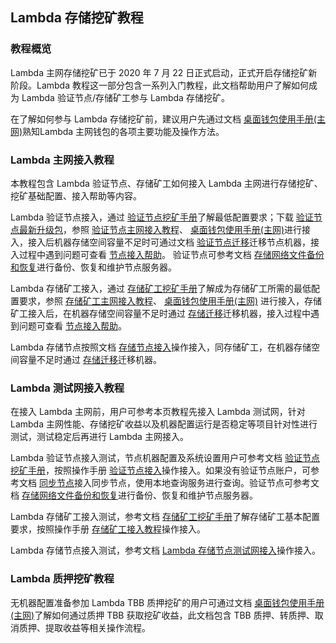 ## Lambda 存储挖矿教程 

### 教程概览 

Lambda 主网存储挖矿已于 2020 年 7 月 22 日正式启动，正式开启存储挖矿新阶段。Lambda 教程这一部分包含一系列入门教程，此文档帮助用户了解如何成为 Lambda 验证节点/存储矿工参与 Lambda 存储挖矿。 

在了解如何参与 Lambda 存储挖矿前，建议用户先通过文档 [桌面钱包使用手册(主网)](http://docs.lambdastorage.com/Lambda-Wallet-Guide/)熟知Lambda 主网钱包的各项主要功能及操作方法。 

### Lambda 主网接入教程 

本教程包含 Lambda 验证节点、存储矿工如何接入 Lambda 主网进行存储挖矿、挖矿基础配置、接入帮助等内容。 

Lambda 验证节点接入，通过 [验证节点挖矿手册](http://docs.lambdastorage.com/Lambda-Validator-Mining/)了解最低配置要求；下载 [验证节点最新升级包](http://docs.lambdastorage.com/version/MainnetLatest/)，参照 [验证节点主网接入教程](http://docs.lambdastorage.com/Mainnet-Validator-Guide/)、 [桌面钱包使用手册(主网)](http://docs.lambdastorage.com/Lambda-Wallet-Guide/)进行接入，接入后机器存储空间容量不足时可通过文档 [验证节点迁移](http://docs.lambdastorage.com/Lambda-Validator-Migration/)迁移节点机器，接入过程中遇到问题可查看 [节点接入帮助](http://docs.lambdastorage.com/FAQ/)。 验证节点可参考文档 [存储网络文件备份和恢复](http://docs.lambdastorage.com/StorageFile-Backup/)进行备份、恢复和维护节点服务器。

Lambda 存储矿工接入，通过 [存储矿工挖矿手册](http://docs.lambdastorage.com/Lambda-Store-and-Mining/)了解成为存储矿工所需的最低配置要求，参照 [存储矿工主网接入教程](http://docs.lambdastorage.com/Mainnet-Miner-Guide/)、 [桌面钱包使用手册(主网)](http://docs.lambdastorage.com/Lambda-Wallet-Guide/) 进行接入，存储矿工接入后，在机器存储空间容量不足时通过 [存储迁移](http://docs.lambdastorage.com/Lambda-Store-Migration/)迁移机器，接入过程中遇到问题可查看 [节点接入帮助](http://docs.lambdastorage.com/FAQ/)。 

Lambda 存储节点按照文档 [存储节点接入](http://docs.lambdastorage.com/Mainnet-Storagenode-Configure/)操作接入，同存储矿工，在机器存储空间容量不足时通过 [存储迁移](http://docs.lambdastorage.com/Lambda-Store-Migration/)迁移机器。 

### Lambda 测试网接入教程 

在接入 Lambda 主网前，用户可参考本页教程先接入 Lambda 测试网，针对 Lambda 主网性能、存储挖矿收益以及机器配置运行是否稳定等项目针对性进行测试，测试稳定后再进行 Lambda 主网接入。 

Lambda 验证节点接入测试，节点机器配置及系统设置用户可参考文档 [验证节点挖矿手册](http://docs.lambdastorage.com/Lambda-Validator-Mining/)，按照操作手册 [验证节点接入](http://docs.lambdastorage.com/Testnet-Validator-Guide/)操作接入。如果没有验证节点账户，可参考文档 [同步节点](http://docs.lambdastorage.com/Testnet-Sync-Node/)接入同步节点，使用本地查询服务进行查询。验证节点可参考文档 [存储网络文件备份和恢复](http://docs.lambdastorage.com/StorageFile-Backup/)进行备份、恢复和维护节点服务器。 

Lambda 存储矿工接入测试，参考文档 [存储矿工挖矿手册](http://docs.lambdastorage.com/Lambda-Store-and-Mining-Testnet/)了解存储矿工基本配置要求，按照操作手册 [存储矿工接入教程](http://docs.lambdastorage.com/Testnet-Miner-Guide/)操作接入。 

Lambda 存储节点接入测试，参考文档 [Lambda 存储节点测试网接入](http://docs.lambdastorage.com/Testnet-Storagenode-Configure/)操作接入。 

### Lambda 质押挖矿教程 

无机器配置准备参加 Lambda TBB 质押挖矿的用户可通过文档 [桌面钱包使用手册(主网)](http://docs.lambda.im/Lambda-Wallet-Guide/)了解如何通过质押 TBB 获取挖矿收益，此文档包含 TBB 质押、转质押、取消质押、提取收益等相关操作流程。 